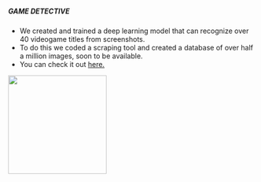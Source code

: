 <h5> GAME DETECTIVE </h5>

- We created and trained a deep learning model that can recognize over 40 videogame titles from screenshots. 
- To do this we coded a scraping tool and created a database of over half a million images, soon to be available.
- You can check it out [here.](https://mauro-vb-game-shazam-appapp-streamlit-front-cezsjk.streamlit.app/)


<img src="https://user-images.githubusercontent.com/5545123/207888693-9af75b99-5771-41d5-8436-efb2c5ade7a4.png" width="200" height="200">
